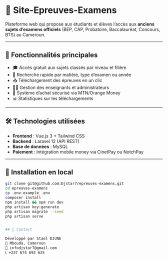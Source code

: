 # 📘 Site-Epreuves-Examens

Plateforme web qui propose aux étudiants et élèves l’accès aux **anciens sujets d’examens officiels** (BEP, CAP, Probatoire, Baccalauréat, Concours, BTS) au Cameroun.

---

## 🚀 Fonctionnalités principales

- 🎓 Accès gratuit aux sujets classés par niveau et filière
- 🔎 Recherche rapide par matière, type d’examen ou année
- 📥 Téléchargement des épreuves en un clic
- 🧑‍🏫 Gestion des enseignants et administrateurs
- 💸 Système d’achat sécurisé via MTN/Orange Money
- 📊 Statistiques sur les téléchargements

---

## 🛠️ Technologies utilisées

- **Frontend** : Vue.js 3 + Tailwind CSS
- **Backend** : Laravel 12 (API REST)
- **Base de données** : MySQL
- **Paiement** : Intégration mobile money via CinetPay ou NotchPay

---

## 🔧 Installation en local

```bash
git clone git@github.com:Djstar7/epreuves-examens.git
cd epreuves-examens
cp .env.example .env
composer install
npm install && npm run dev
php artisan key:generate
php artisan migrate --seed
php artisan serve


## 💬 Contact

Développé par Stael DJUNE
📍 Mbouda, Cameroun
📧 infodjstar7@gmail.com
📞 +237 674 693 625
